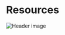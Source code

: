 # Resources 
 
![Header image](https://www.promptcloud.com/wp-content/uploads/2017/10/sources-of-data-collection.png)
